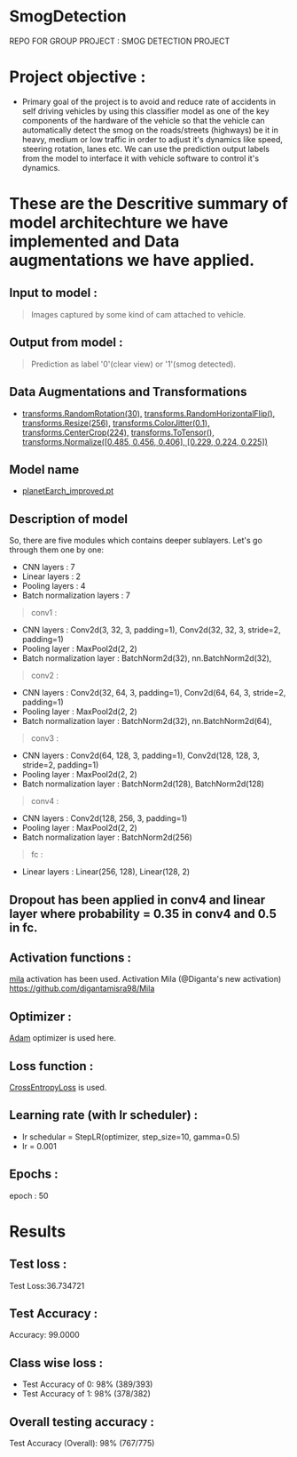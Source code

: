 # SmogDetection
REPO FOR GROUP PROJECT : SMOG DETECTION PROJECT 
# Project objective : 
* Primary goal of the project is to avoid and reduce rate of accidents in self driving vehicles by using this classifier model as one of the key components of the hardware of the vehicle so that the vehicle can automatically detect the smog on the roads/streets (highways) be it in heavy, medium or low traffic in order to adjust it's dynamics like speed, steering rotation, lanes etc. 
We can use the prediction output labels from the model to interface it with vehicle software to control it's dynamics.

# These are the Descritive summary of model architechture we have implemented and Data augmentations we have applied.

## Input to model : 
> Images captured by some kind of cam attached to vehicle.
## Output from model : 
> Prediction as label '0'(clear view) or '1'(smog detected).

## Data Augmentations and Transformations

* [transforms.RandomRotation(30),](https://pytorch.org/docs/stable/_modules/torchvision/transforms/transforms.html#RandomRotation)
  [transforms.RandomHorizontalFlip(),](https://pytorch.org/docs/stable/_modules/torchvision/transforms/transforms.html#RandomHorizontalFlip)
  [transforms.Resize(256),](https://pytorch.org/docs/stable/_modules/torchvision/transforms/transforms.html#Resize)
  [transforms.ColorJitter(0.1),](https://pytorch.org/docs/stable/_modules/torchvision/transforms/transforms.html#ColorJitter)
  [transforms.CenterCrop(224),](https://pytorch.org/docs/stable/_modules/torchvision/transforms/transforms.html#CenterCrop)
  [transforms.ToTensor(),](https://pytorch.org/docs/stable/_modules/torchvision/transforms/transforms.html#ToTensor)
  [transforms.Normalize([0.485, 0.456, 0.406],
                      [0.229, 0.224, 0.225])](https://pytorch.org/docs/stable/_modules/torchvision/transforms/transforms.html#Normalize)
        
## Model name 
* [planetEarch_improved.pt](https://www.kaggleusercontent.com/kf/18699045/eyJhbGciOiJkaXIiLCJlbmMiOiJBMTI4Q0JDLUhTMjU2In0..NX3MZVkixkhASIBsP-e0uA.SplTd0njipbzC_x4mF-HsOJiU8ca2ycipZNQ_dxpuzJfhezWWHeE7BGL0JnQ1Ni8xh3YmdWUNubsC-pYVTr20wMeCYV-2Paqe4OvtPCNzpXuAHX23oQF-d5YK6x7ruPPm-7vBTCHvKGQzDW9ZuMXPg.FT_NpgWhdVu3GQnSQzaCJQ/planetEarch_improved.pt)

## Description of model 
So, there are five modules which contains deeper sublayers.
Let's go through them one by one:

* CNN layers : 7 
* Linear layers : 2
* Pooling layers : 4
* Batch normalization layers : 7

> conv1 :
* CNN layers : Conv2d(3, 32, 3, padding=1), Conv2d(32, 32, 3, stride=2, padding=1)
* Pooling layer : MaxPool2d(2, 2)
* Batch normalization layer : BatchNorm2d(32), nn.BatchNorm2d(32),

> conv2 : 
* CNN layers : Conv2d(32, 64, 3, padding=1), Conv2d(64, 64, 3, stride=2, padding=1)
* Pooling layer : MaxPool2d(2, 2)
* Batch normalization layer : BatchNorm2d(32), nn.BatchNorm2d(64),

> conv3 :
* CNN layers : Conv2d(64, 128, 3, padding=1), Conv2d(128, 128, 3, stride=2, padding=1)
* Pooling layer : MaxPool2d(2, 2)
* Batch normalization layer : BatchNorm2d(128), BatchNorm2d(128)

> conv4 :
* CNN layers : Conv2d(128, 256, 3, padding=1)
* Pooling layer : MaxPool2d(2, 2)
* Batch normalization layer : BatchNorm2d(256)

> fc :
* Linear layers : Linear(256, 128), Linear(128, 2)

## Dropout has been applied in conv4 and linear layer where probability = 0.35 in conv4 and 0.5 in fc.

## Activation functions : 
[mila](https://github.com/digantamisra98/Mish/blob/master/Mish/Torch/mish.py) activation has been used.
Activation Mila (@Diganta's new activation)
https://github.com/digantamisra98/Mila

## Optimizer : 
[Adam](https://pytorch.org/docs/stable/_modules/torch/optim/adam.html) optimizer is used here.

## Loss function : 
[CrossEntropyLoss](https://pytorch.org/docs/stable/_modules/torch/nn/modules/loss.html) is used.

## Learning rate (with lr scheduler) :
* lr schedular = StepLR(optimizer, step_size=10, gamma=0.5)
* lr = 0.001

## Epochs : 
epoch : 50

# Results 

## Test loss :
Test Loss:36.734721 

## Test Accuracy :
Accuracy: 99.0000

## Class wise loss :
* Test Accuracy of     0: 98% (389/393)
* Test Accuracy of     1: 98% (378/382)

## Overall testing accuracy : 
Test Accuracy (Overall): 98% (767/775)
